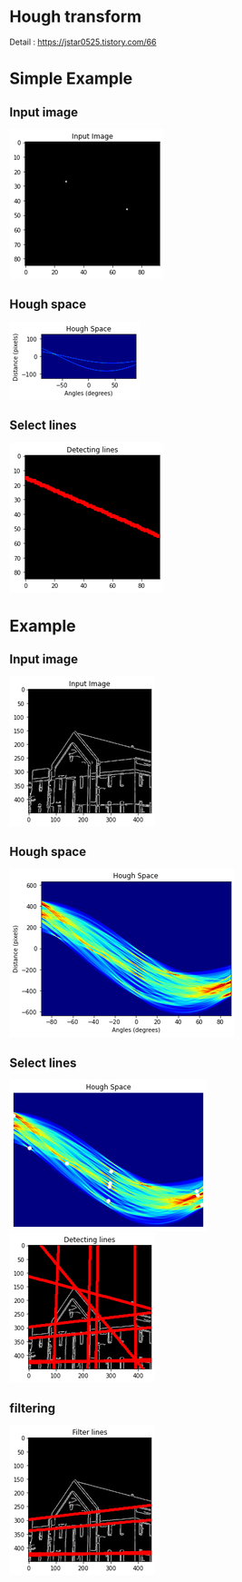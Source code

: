 # Hough transform

Detail : https://jstar0525.tistory.com/66


# Simple Example
## Input image
<img src="./doc/test.png" ></img>

## Hough space
<img src="./doc/test_houghspace.png" ></img>

## Select lines
<img src="./doc/test_line.png" ></img>

# Example

## Input image
<img src="./doc/fig.png" ></img>

## Hough space
<img src="./doc/fig_houghspace.png" ></img>

## Select lines
<img src="./doc/fig_select_lines.png" ></img>
<img src="./doc/fig_draw_lines.png" ></img>

## filtering
<img src="./doc/fig_filter_lines.png" ></img>